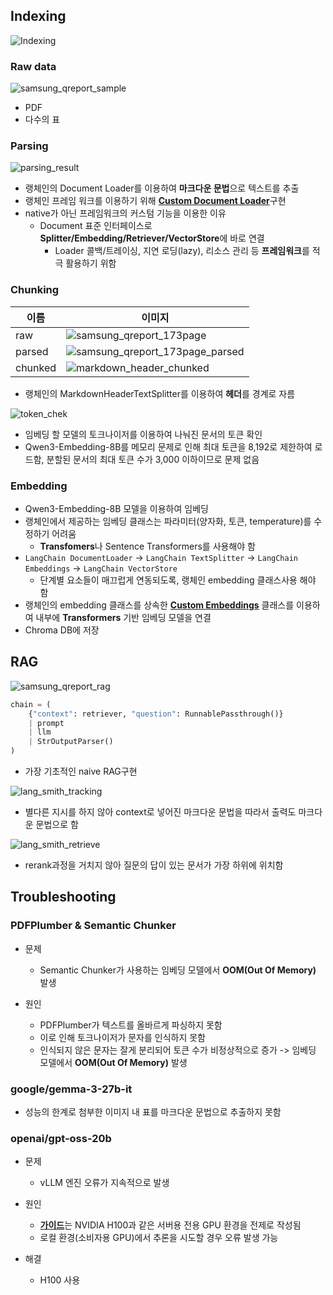## Indexing

![Indexing](./images/Indexing.png)

### Raw data

![samsung_qreport_sample](./images/samsung_qreport_sample.png)

- PDF
- 다수의 표

### Parsing

![parsing_result](./images/parsing_result.png)

- 랭체인의 Document Loader를 이용하여 **마크다운 문법**으로 텍스트를 추출
- 랭체인 프레임 워크를 이용하기 위해 [**Custom Document Loader**](https://python.langchain.com/docs/how_to/document_loader_custom/)구현
- native가 아닌 프레임워크의 커스텀 기능을 이용한 이유
  - Document 표준 인터페이스로 **Splitter/Embedding/Retriever/VectorStore**에 바로 연결
    - Loader 콜백/트레이싱, 지연 로딩(lazy), 리소스 관리 등 **프레임워크**를 적극 활용하기 위함

### Chunking

| 이름    | 이미지                                                                         |
| ------- | ------------------------------------------------------------------------------ |
| raw     | ![samsung_qreport_173page](./images/samsung_qreport_173page.png)               |
| parsed  | ![samsung_qreport_173page_parsed](./images/samsung_qreport_173page_parsed.png) |
| chunked | ![markdown_header_chunked](./images/markdown_header_chunked.png)               |

- 랭체인의 MarkdownHeaderTextSplitter를 이용하여 **헤더**를 경계로 자름

![token_chek](./images/token_check.png)

- 임베딩 할 모델의 토크나이저를 이용하여 나눠진 문서의 토큰 확인
- Qwen3-Embedding-8B를 메모리 문제로 인해 최대 토큰을 8,192로 제한하여 로드함, 분할된 문서의 최대 토큰 수가 3,000 이하이므로 문제 없음

### Embedding

- Qwen3-Embedding-8B 모델을 이용하여 임베딩
- 랭체인에서 제공하는 임베딩 클래스는 파라미터(양자화, 토큰, temperature)를 수정하기 어려움
  - **Transfomers**나 Sentence Transformers를 사용해야 함
- `LangChain DocumentLoader` -> `LangChain TextSplitter` -> `LangChain Embeddings` -> `LangChain VectorStore`
  - 단계별 요소들이 매끄럽게 연동되도록, 랭체인 embedding 클래스사용 해야 함
- 랭체인의 embedding 클래스를 상속한 [**Custom Embeddings**](https://python.langchain.com/docs/how_to/custom_embeddings) 클래스를 이용하여 내부에 **Transformers** 기반 임베딩 모델을 연결
- Chroma DB에 저장

## RAG

![samsung_qreport_rag](./images/samsung_qreport_rag.png)

```python
chain = (
	{"context": retriever, "question": RunnablePassthrough()}
	| prompt
	| llm
	| StrOutputParser()
)
```

- 가장 기초적인 naive RAG구현

![lang_smith_tracking](./images/lang_smith_tracking.png)

- 별다른 지시를 하지 않아 context로 넣어진 마크다운 문법을 따라서 출력도 마크다운 문법으로 함

![lang_smith_retrieve](./images/lang_smith_retrieve.png)

- rerank과정을 거치지 않아 질문의 답이 있는 문서가 가장 하위에 위치함

## Troubleshooting

### PDFPlumber & Semantic Chunker

- 문제

  - Semantic Chunker가 사용하는 임베딩 모델에서 **OOM(Out Of Memory)** 발생

- 원인
  - PDFPlumber가 텍스트를 올바르게 파싱하지 못함
  - 이로 인해 토크나이저가 문자를 인식하지 못함
  - 인식되지 않은 문자는 잘게 분리되어 토큰 수가 비정상적으로 증가 -> 임베딩 모델에서 **OOM(Out Of Memory)** 발생

### google/gemma-3-27b-it

- 성능의 한계로 첨부한 이미지 내 표를 마크다운 문법으로 추출하지 못함

### openai/gpt-oss-20b

- 문제

  - vLLM 엔진 오류가 지속적으로 발생

- 원인

  - [**가이드**](https://cookbook.openai.com/articles/gpt-oss/run-vllm)는 NVIDIA H100과 같은 서버용 전용 GPU 환경을 전제로 작성됨
  - 로컬 환경(소비자용 GPU)에서 추론을 시도할 경우 오류 발생 가능

- 해결
  - H100 사용
